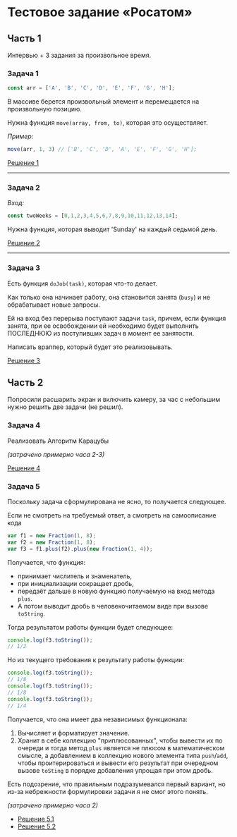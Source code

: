 # Тестовое задание «Росатом»

## Часть 1

Интервью + 3 задания за произвольное время.

### Задача 1

```js
const arr = ['A', 'B', 'C', 'D', 'E', 'F', 'G', 'H'];
```

В массиве берется произвольный элемент и перемещается на произвольную позицию.

Нужна функция `move(array, from, to)`, которая это осуществляет.

_Пример:_

```js
move(arr, 1, 3) // ['B', 'C', 'D', 'A', 'E', 'F', 'G', 'H'];
```

[Решение 1](src/solution-1.js)

---

### Задача 2

_Вход:_

```js
const twoWeeks = [0,1,2,3,4,5,6,7,8,9,10,11,12,13,14];
```

Нужна функция, которая выводит 'Sunday' на каждый седьмой день.

[Решение 2](src/solution-2.js)

---

### Задача 3

Есть функция `doJob(task)`, которая что-то делает.

Как только она начинает работу, она становится занята (`busy`) и не обрабатывает новые запросы.

Ей на вход без перерыва поступают задачи `task`, причем, если функция занята, при ее освобождении ей необходимо будет выполнить ПОСЛЕДНЮЮ из поступивших задач в момент ее занятости.

Написать враппер, который будет это реализовывать.

[Решение 3](src/solution-3.js)

## Часть 2

Попросили расшарить экран и включить камеру, за час с небольшим нужно решить две задачи (не решил).

### Задача 4

Реализовать Алгоритм Карацубы

_(затрачено примерно часа 2-3)_

[Решение 4](src/solution-4.js)

### Задача 5

Поскольку задача сформулирована не ясно, то получается следующее.

Если не смотреть на требуемый ответ, а смотреть на самоописание кода

```js
var f1 = new Fraction(1, 8);
var f2 = new Fraction(1, 8);
var f3 = f1.plus(f2).plus(new Fraction(1, 4));
```

Получается, что функция:

- принимает числитель и знаменатель,
- при инициализации сокращает дробь,
- передаёт дальше в новую функцию получаемую на вход метода `plus`.
- А потом выводит дробь в человекочитаемом виде при вызове `toString`.

Тогда результатом работы функции будет следующее:

```js
console.log(f3.toString());
// 1/2
```

Но из текущего требования к результату работы функции:

```js
console.log(f3.toString());
// 1/8
console.log(f3.toString());
// 1/8
console.log(f3.toString());
// 1/4
```

Получается, что она имеет два независимых функционала:

1. Вычисляет и форматирует значение.
2. Хранит в себе коллекцию "приплюсованных", чтобы вывести их по очереди и тогда метод `plus` является не плюсом в математическом смысле, а добавлением в коллекцию нового элемента типа `push`/`add`, чтобы проитерироваться и вывести его результат при очередном вызове `toSting` в порядке добавления упрощая при этом дробь.

Есть подозрение, что правильным подразумевался первый вариант, но из-за небрежности формулировки задачи я не смог этого понять.

_(затрачено примерно часа 2)_

- [Решение 5.1](src/solution-5.1.js)
- [Решение 5.2](src/solution-5.2.js)
